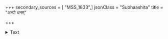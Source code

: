 +++
secondary_sources = [ "MSS_1833",]
jsonClass = "Subhaashita"
title = "अन्यो धनम्"

+++

<details><summary>Text</summary>

अन्यो धनं प्रेतगतस्य भुङ्क्ते वयांसि चाग्निश्च शरीरधातून्।  
द्वाभ्यामयं सह गच्छत्यमुत्र पुण्येन पापेन च वेष्ट्यमानः॥
</details>
